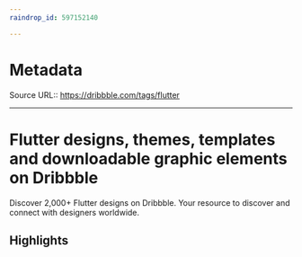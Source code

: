 ```yaml
---
raindrop_id: 597152140

---
```


# Metadata
Source URL:: https://dribbble.com/tags/flutter


---
# Flutter designs, themes, templates and downloadable graphic elements on Dribbble

Discover 2,000+ Flutter designs on Dribbble. Your resource to discover and connect with designers worldwide.

## Highlights
